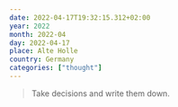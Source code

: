 ```yaml
---
date: 2022-04-17T19:32:15.312+02:00
year: 2022
month: 2022-04
day: 2022-04-17
place: Alte Holle
country: Germany
categories: ["thought"]
---
```

> Take decisions and write them down.
